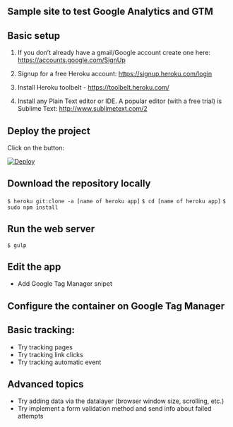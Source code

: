 ## Sample site to test Google Analytics and GTM

## Basic setup

1) If you don’t already have a gmail/Google account create one here: https://accounts.google.com/SignUp

2) Signup for a free Heroku account: https://signup.heroku.com/login

3) Install Heroku toolbelt - https://toolbelt.heroku.com/

4) Install any Plain Text editor or IDE.   A popular editor (with a free trial) is Sublime Text: http://www.sublimetext.com/2

## Deploy the project

Click on the button:

[![Deploy](https://www.herokucdn.com/deploy/button.png)](https://heroku.com/deploy)

## Download the repository locally

`$ heroku git:clone -a [name of heroku app]`
`$ cd [name of heroku app]`
`$ sudo npm install`

## Run the web server

`$ gulp`

## Edit the app

* Add Google Tag Manager snipet

## Configure the container on Google Tag Manager

## Basic tracking:

* Try tracking pages
* Try tracking link clicks
* Try tracking automatic event

## Advanced topics
* Try adding data via the datalayer (browser window size, scrolling, etc.)
* Try implement a form validation method and send info about failed attempts
